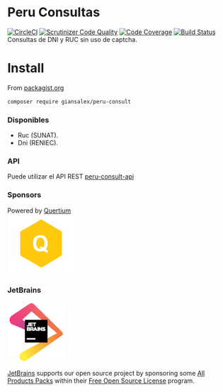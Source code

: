 # Peru Consultas
[![CircleCI](https://circleci.com/gh/giansalex/peru-consult.svg?style=svg)](https://circleci.com/gh/giansalex/peru-consult)
[![Scrutinizer Code Quality](https://scrutinizer-ci.com/g/giansalex/peru-consult/badges/quality-score.png?b=master)](https://scrutinizer-ci.com/g/giansalex/peru-consult/?branch=master)
[![Code Coverage](https://scrutinizer-ci.com/g/giansalex/peru-consult/badges/coverage.png?b=master)](https://scrutinizer-ci.com/g/giansalex/peru-consult/?branch=master)
[![Build Status](https://scrutinizer-ci.com/g/giansalex/peru-consult/badges/build.png?b=master)](https://scrutinizer-ci.com/g/giansalex/peru-consult/build-status/master)   
Consultas de DNI y RUC sin uso de captcha.

# Install
From [packagist.org](https://packagist.org/packages/giansalex/peru-consult)
```bash
composer require giansalex/peru-consult
```

### Disponibles
- Ruc (SUNAT).
- Dni (RENIEC).

### API
Puede utilizar el API REST [peru-consult-api](https://github.com/giansalex/peru-consult-api)  

### Sponsors

Powered by [Quertium](http://quertium.ga/)  
![Quertium](docs/img/quertium.png)

### JetBrains

![JetBrains](docs/img/jetbrains.png)

[JetBrains](https://www.jetbrains.com/) supports our open source project by sponsoring some [All Products Packs](https://www.jetbrains.com/products.html) within their [Free Open Source License](https://www.jetbrains.com/buy/opensource/) program.
